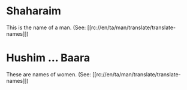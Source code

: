 # Shaharaim

This is the name of a man. (See: [[rc://en/ta/man/translate/translate-names]])

# Hushim ... Baara

These are names of women. (See: [[rc://en/ta/man/translate/translate-names]])

